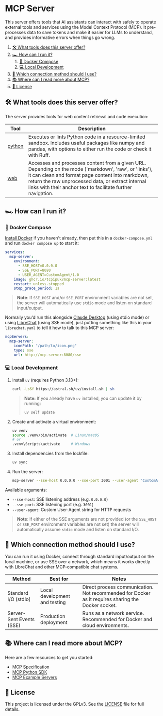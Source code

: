 # MCP Server

This server offers tools that AI assistants can interact with safely to operate external tools and
services using the Model Context Protocol (MCP). It pre-processes data to save tokens and make it
easier for LLMs to understand, and provides informative errors when things go wrong.

1. [🛠️ What tools does this server offer?](#️-what-tools-does-this-server-offer)
2. [🏎️ How can I run it?](#️-how-can-i-run-it)
   1. [🐋 Docker Compose](#-docker-compose)
   2. [💻 Local Development](#-local-development)
3. [🔌 Which connection method should I use?](#-which-connection-method-should-i-use)
4. [📚 Where can I read more about MCP?](#-where-can-i-read-more-about-mcp)
5. [📄 License](#-license)

## 🛠️ What tools does this server offer?

The server provides tools for web content retrieval and code execution:

| Tool | Description |
|------|-------------|
| [python](docs/python.md)| Executes or lints Python code in a resource-limited sandbox. Includes useful packages like numpy and pandas, with options to either run the code or check it with Ruff. |
| [web](docs/web.md) | Accesses and processes content from a given URL. Depending on the mode ('markdown', 'raw', or 'links'), it can clean and format page content into markdown, return the raw unprocessed data, or extract internal links with their anchor text to facilitate further navigation. |

## 🏎️ How can I run it?

### 🐋 Docker Compose

[Install Docker](https://docs.docker.com/engine/install/) if you haven't already, then put this in
a `docker-compose.yml` and run `docker compose up` to start it:

```yaml:docker-compose.yml
services:
  mcp-server:
    environment:
      - SSE_HOST=0.0.0.0
      - SSE_PORT=8080
      - USER_AGENT=CustomAgent/1.0
    image: ghcr.io/tcpipuk/mcp-server:latest
    restart: unless-stopped
    stop_grace_period: 1s
```

> **Note**: If `SSE_HOST` and/or `SSE_PORT` environment variables are not set, the server will
> automatically use `stdio` mode and listen on standard input/output.

Normally you'd run this alongside [Claude Desktop](https://modelcontextprotocol.io/quickstart/user)
(using stdio mode) or using [LibreChat](https://www.librechat.ai/docs/local) (using SSE mode), just
putting something like this in your `librechat.yaml` to tell it how to talk to this MCP server:

```yaml:librechat.yaml
mcpServers:
  mcp-server:
    iconPath: "/path/to/icon.png"
    type: sse
    url: http://mcp-server:8080/sse
```

### 💻 Local Development

1. Install `uv` (requires Python 3.13+):

   ```bash
   curl -LsSf https://astral.sh/uv/install.sh | sh
   ```

   > **Note:** If you already have `uv` installed, you can update it by running:
   >
   > ```bash
   > uv self update
   > ```

2. Create and activate a virtual environment:

   ```bash
   uv venv
   source .venv/bin/activate  # Linux/macOS
   # or
   .venv\Scripts\activate     # Windows
   ```

3. Install dependencies from the lockfile:

   ```bash
   uv sync
   ```

4. Run the server:

   ```bash
   mcp-server --sse-host 0.0.0.0 --sse-port 3001 --user-agent "CustomAgent/1.0"
   ```

Available arguments:

- `--sse-host`: SSE listening address (e.g. `0.0.0.0`)
- `--sse-port`: SSE listening port (e.g. `3001`)
- `--user-agent`: Custom User-Agent string for HTTP requests

> **Note**: If either of the SSE arguments are not provided (or the `SSE_HOST` or `SSE_PORT`
> environment variables are not set) the server will automatically assume `stdio` mode and
> listen on standard I/O.

## 🔌 Which connection method should I use?

You can run it using Docker, connect through standard input/output on the local machine, or use SSE
over a network, which means it works directly with LibreChat and other MCP-compatible chat systems.

| Method | Best for | Notes |
|--------|----------|--------|
| Standard I/O (stdio) | Local development and testing | Direct process communication. Not recommended for Docker as it requires sharing the Docker socket. |
| Server-Sent Events (SSE) | Production deployment | Runs as a network service. Recommended for Docker and cloud environments. |

## 📚 Where can I read more about MCP?

Here are a few resources to get you started:

- [MCP Specification](https://spec.modelcontextprotocol.io/)
- [MCP Python SDK](https://github.com/modelcontextprotocol/python-sdk)
- [MCP Example Servers](https://github.com/modelcontextprotocol/servers)

## 📄 License

This project is licensed under the GPLv3. See the [LICENSE](LICENSE) file for full details.
